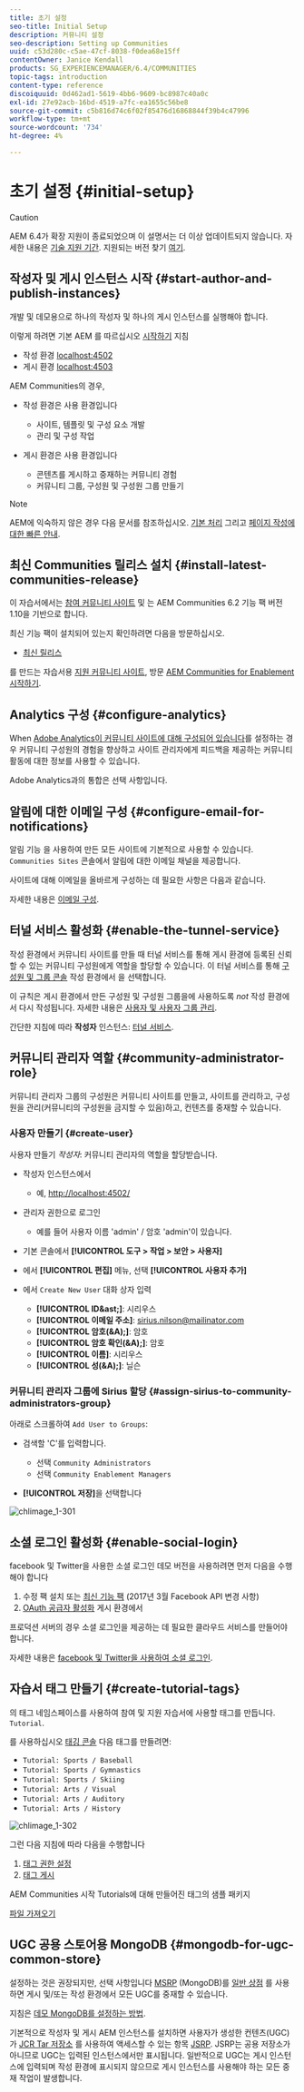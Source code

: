 ```yaml
---
title: 초기 설정
seo-title: Initial Setup
description: 커뮤니티 설정
seo-description: Setting up Communities
uuid: c53d280c-c5ae-47cf-8038-f0dea68e15ff
contentOwner: Janice Kendall
products: SG_EXPERIENCEMANAGER/6.4/COMMUNITIES
topic-tags: introduction
content-type: reference
discoiquuid: 0d462ad1-5619-4bb6-9609-bc8987c40a0c
exl-id: 27e92acb-16bd-4519-a7fc-ea1655c56be8
source-git-commit: c5b816d74c6f02f85476d16868844f39b4c47996
workflow-type: tm+mt
source-wordcount: '734'
ht-degree: 4%

---
```


# 초기 설정 {#initial-setup}

>[!CAUTION]
>
>AEM 6.4가 확장 지원이 종료되었으며 이 설명서는 더 이상 업데이트되지 않습니다. 자세한 내용은 [기술 지원 기간](https://helpx.adobe.com/kr/support/programs/eol-matrix.html). 지원되는 버전 찾기 [여기](https://experienceleague.adobe.com/docs/).

## 작성자 및 게시 인스턴스 시작 {#start-author-and-publish-instances}

개발 및 데모용으로 하나의 작성자 및 하나의 게시 인스턴스를 실행해야 합니다.

이렇게 하려면 기본 AEM 를 따르십시오 [시작하기](../../help/sites-deploying/deploy.md#getting-started) 지침

* 작성 환경 [localhost:4502](http://localhost:4502/)
* 게시 환경 [localhost:4503](http://localhost:4503/)

AEM Communities의 경우,

* 작성 환경은 사용 환경입니다

   * 사이트, 템플릿 및 구성 요소 개발
   * 관리 및 구성 작업

* 게시 환경은 사용 환경입니다

   * 콘텐츠를 게시하고 중재하는 커뮤니티 경험
   * 커뮤니티 그룹, 구성원 및 구성원 그룹 만들기

>[!NOTE]
>
>AEM에 익숙하지 않은 경우 다음 문서를 참조하십시오. [기본 처리](../../help/sites-authoring/basic-handling.md) 그리고 [페이지 작성에 대한 빠른 안내](../../help/sites-authoring/qg-page-authoring.md).

## 최신 Communities 릴리스 설치 {#install-latest-communities-release}

이 자습서에서는 [참여 커뮤니티 사이트](overview.md#engagement-community) 및 는 AEM Communities 6.2 기능 팩 버전 1.10을 기반으로 합니다.

최신 기능 팩이 설치되어 있는지 확인하려면 다음을 방문하십시오.

* [최신 릴리스](deploy-communities.md#latest-releases)

를 만드는 자습서용 [지원 커뮤니티 사이트](overview.md#enablement-community), 방문 [AEM Communities for Enablement 시작하기](getting-started-enablement.md).

## Analytics 구성 {#configure-analytics}

When [Adobe Analytics이 커뮤니티 사이트에 대해 구성되어 있습니다](analytics.md)를 설정하는 경우 커뮤니티 구성원의 경험을 향상하고 사이트 관리자에게 피드백을 제공하는 커뮤니티 활동에 대한 정보를 사용할 수 있습니다.

Adobe Analytics과의 통합은 선택 사항입니다.

## 알림에 대한 이메일 구성 {#configure-email-for-notifications}

알림 기능 을 사용하여 만든 모든 사이트에 기본적으로 사용할 수 있습니다. `Communities Sites` 콘솔에서 알림에 대한 이메일 채널을 제공합니다.

사이트에 대해 이메일을 올바르게 구성하는 데 필요한 사항은 다음과 같습니다.

자세한 내용은 [이메일 구성](email.md).

## 터널 서비스 활성화 {#enable-the-tunnel-service}

작성 환경에서 커뮤니티 사이트를 만들 때 터널 서비스를 통해 게시 환경에 등록된 신뢰할 수 있는 커뮤니티 구성원에게 역할을 할당할 수 있습니다. 이 터널 서비스를 통해 [구성원 및 그룹 콘솔](members.md) 작성 환경에서 을 선택합니다.

이 규칙은 게시 환경에서 만든 구성원 및 구성원 그룹을에 사용하도록 *not* 작성 환경에서 다시 작성됩니다. 자세한 내용은 [사용자 및 사용자 그룹 관리](users.md).

간단한 지침에 따라 **작성자** 인스턴스: [터널 서비스](deploy-communities.md#tunnel-service-on-author).

## 커뮤니티 관리자 역할 {#community-administrator-role}

커뮤니티 관리자 그룹의 구성원은 커뮤니티 사이트를 만들고, 사이트를 관리하고, 구성원을 관리(커뮤니티의 구성원을 금지할 수 있음)하고, 컨텐츠를 중재할 수 있습니다.

### 사용자 만들기 {#create-user}

사용자 만들기 *작성자*: 커뮤니티 관리자의 역할을 할당받습니다.

* 작성자 인스턴스에서

   * 예, [http://localhost:4502/](http://localhost:4503/)

* 관리자 권한으로 로그인

   * 예를 들어 사용자 이름 &#39;admin&#39; / 암호 &#39;admin&#39;이 있습니다.

* 기본 콘솔에서 **[!UICONTROL 도구 > 작업 > 보안 > 사용자]**
* 에서 **[!UICONTROL 편집]** 메뉴, 선택 **[!UICONTROL 사용자 추가]**

* 에서 `Create New User` 대화 상자 입력

   * **[!UICONTROL ID&amp;ast;]**: 시리우스
   * **[!UICONTROL 이메일 주소]**: sirius.nilson@mailinator.com
   * **[!UICONTROL 암호(&amp;A);]**: 암호
   * **[!UICONTROL 암호 확인(&amp;A);]**: 암호
   * **[!UICONTROL 이름]**: 시리우스
   * **[!UICONTROL 성(&amp;A);]**: 닐슨

### 커뮤니티 관리자 그룹에 Sirius 할당 {#assign-sirius-to-community-administrators-group}

아래로 스크롤하여 `Add User to Groups`:

* 검색할 &#39;C&#39;를 입력합니다.

   * 선택 `Community Administrators`
   * 선택 `Community Enablement Managers`

* **[!UICONTROL 저장]**&#x200B;을 선택합니다

![chlimage_1-301](assets/chlimage_1-301.png)

## 소셜 로그인 활성화 {#enable-social-login}

facebook 및 Twitter을 사용한 소셜 로그인 데모 버전을 사용하려면 먼저 다음을 수행해야 합니다

1. 수정 팩 설치 또는 [최신 기능 팩](deploy-communities.md#latestfeaturepack) (2017년 3월 Facebook API 변경 사항)
1. [OAuth 공급자 활성화](social-login.md#adobe-granite-oauth-authentication-handler) 게시 환경에서

프로덕션 서버의 경우 소셜 로그인을 제공하는 데 필요한 클라우드 서비스를 만들어야 합니다.

자세한 내용은 [facebook 및 Twitter을 사용하여 소셜 로그인](social-login.md).

## 자습서 태그 만들기 {#create-tutorial-tags}

의 태그 네임스페이스를 사용하여 참여 및 지원 자습서에 사용할 태그를 만듭니다. `Tutorial`.

를 사용하십시오 [태깅 콘솔](../../help/sites-administering/tags.md#tagging-console) 다음 태그를 만들려면:

* `Tutorial: Sports / Baseball`
* `Tutorial: Sports / Gymnastics`
* `Tutorial: Sports / Skiing`
* `Tutorial: Arts / Visual`
* `Tutorial: Arts / Auditory`
* `Tutorial: Arts / History`

![chlimage_1-302](assets/chlimage_1-302.png)

그런 다음 지침에 따라 다음을 수행합니다

1. [태그 권한 설정](../../help/sites-administering/tags.md#setting-tag-permissions)
1. [태그 게시](../../help/sites-administering/tags.md#publishing-tags)

AEM Communities 시작 Tutorials에 대해 만들어진 태그의 샘플 패키지

[파일 가져오기](assets/tutorial_tags-v63.zip)

## UGC 공용 스토어용 MongoDB {#mongodb-for-ugc-common-store}

설정하는 것은 권장되지만, 선택 사항입니다 [MSRP](msrp.md) (MongoDB)를 [일반 상점](working-with-srp.md) 를 사용하면 게시 및/또는 작성 환경에서 모든 UGC를 중재할 수 있습니다.

지침은 [데모 MongoDB를 설정하는 방법](demo-mongo.md).

기본적으로 작성자 및 게시 AEM 인스턴스를 설치하면 사용자가 생성한 컨텐츠(UGC)가 [JCR Tar 저장소](../../help/sites-deploying/platform.md) 를 사용하여 액세스할 수 있는 항목 [JSRP](jsrp.md). JSRP는 공용 저장소가 아니므로 UGC는 입력된 인스턴스에서만 표시됩니다. 일반적으로 UGC는 게시 인스턴스에 입력되며 작성 환경에 표시되지 않으므로 게시 인스턴스를 사용해야 하는 모든 중재 작업이 발생합니다.
